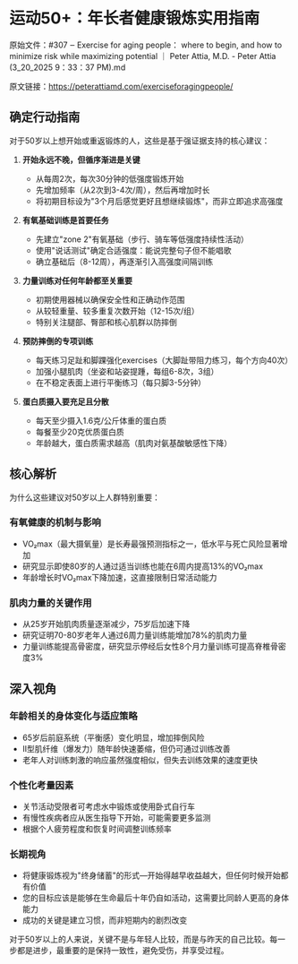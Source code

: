 # 运动50+：年长者健康锻炼实用指南

原始文件：#307 ‒ Exercise for aging people： where to begin, and how to minimize risk while maximizing potential ｜ Peter Attia, M.D. - Peter Attia (3_20_2025 9：33：37 PM).md

原文链接：https://peterattiamd.com/exerciseforagingpeople/

## 确定行动指南

对于50岁以上想开始或重返锻炼的人，这些是基于强证据支持的核心建议：

1. **开始永远不晚，但循序渐进是关键**
   - 从每周2次，每次30分钟的低强度锻炼开始
   - 先增加频率（从2次到3-4次/周），然后再增加时长
   - 将初期目标设为"3个月后感觉更好且想继续锻炼"，而非立即追求高强度

2. **有氧基础训练是首要任务**
   - 先建立"zone 2"有氧基础（步行、骑车等低强度持续性活动）
   - 使用"说话测试"确定合适强度：能说完整句子但不能唱歌
   - 确立基础后（8-12周），再逐渐引入高强度间隔训练

3. **力量训练对任何年龄都至关重要**
   - 初期使用器械以确保安全性和正确动作范围
   - 从较轻重量、较多重复次数开始（12-15次/组）
   - 特别关注腿部、臀部和核心肌群以防摔倒

4. **预防摔倒的专项训练**
   - 每天练习足趾和脚踝强化exercises（大脚趾带阻力练习，每个方向40次）
   - 加强小腿肌肉（坐姿和站姿提踵，每组6-8次，3组）
   - 在不稳定表面上进行平衡练习（每只脚3-5分钟）

5. **蛋白质摄入要充足且分散**
   - 每天至少摄入1.6克/公斤体重的蛋白质
   - 每餐至少20克优质蛋白质
   - 年龄越大，蛋白质需求越高（肌肉对氨基酸敏感性下降）

## 核心解析

为什么这些建议对50岁以上人群特别重要：

### 有氧健康的机制与影响
- VO₂max（最大摄氧量）是长寿最强预测指标之一，低水平与死亡风险显著增加
- 研究显示即使80岁的人通过适当训练也能在6周内提高13%的VO₂max
- 年龄增长时VO₂max下降加速，这直接限制日常活动能力

### 肌肉力量的关键作用
- 从25岁开始肌肉质量逐渐减少，75岁后加速下降
- 研究证明70-80岁老年人通过6周力量训练能增加78%的肌肉力量
- 力量训练能提高骨密度，研究显示停经后女性8个月力量训练可提高脊椎骨密度3%

## 深入视角

### 年龄相关的身体变化与适应策略
- 65岁后前庭系统（平衡感）变化明显，增加摔倒风险
- II型肌纤维（爆发力）随年龄快速萎缩，但仍可通过训练改善
- 老年人对训练刺激的响应虽然强度相似，但失去训练效果的速度更快

### 个性化考量因素
- 关节活动受限者可考虑水中锻炼或使用卧式自行车
- 有慢性疾病者应从医生指导下开始，可能需要更多监测
- 根据个人疲劳程度和恢复时间调整训练频率

### 长期视角
- 将健康锻炼视为"终身储蓄"的形式—开始得越早收益越大，但任何时候开始都有价值
- 您的目标应该是能够在生命最后十年仍自如活动，这需要比同龄人更高的身体能力
- 成功的关键是建立习惯，而非短期内的剧烈改变

对于50岁以上的人来说，关键不是与年轻人比较，而是与昨天的自己比较。每一步都是进步，最重要的是保持一致性，避免受伤，并享受过程。